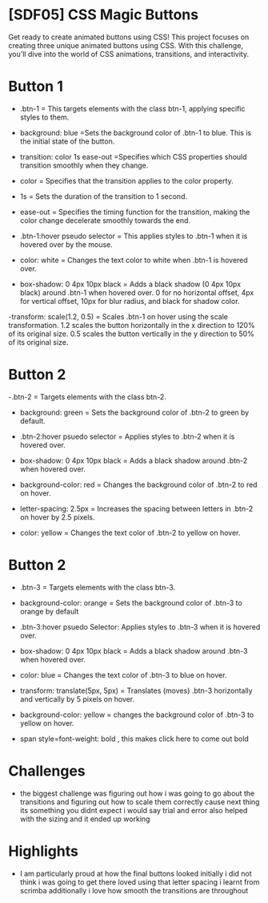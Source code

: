 # [SDF05] CSS Magic Buttons

Get ready to create animated buttons using CSS! This project focuses on creating three unique animated buttons using CSS. With this challenge, you'll dive into the world of CSS animations, transitions, and interactivity.

# Button 1 

- .btn-1 = This targets elements with the class btn-1, applying specific styles to them.

- background: blue =Sets the background color of .btn-1 to blue. This is the initial state of the button.

- transition: color 1s ease-out =Specifies which CSS properties should transition smoothly when they change.

- color = Specifies that the transition applies to the color property.

- 1s =  Sets the duration of the transition to 1 second.

- ease-out = Specifies the timing function for the transition, making the color change decelerate smoothly towards the end.

- .btn-1:hover pseudo selector  =  This applies styles to .btn-1 when it is hovered over by the mouse.

- color: white = Changes the text color to white when .btn-1 is hovered over.

- box-shadow: 0 4px 10px black = Adds a black shadow (0 4px 10px black) around .btn-1 when hovered over.
0 for no horizontal offset, 4px for vertical offset, 10px for blur radius, and black for shadow color.

-transform: scale(1.2, 0.5) = Scales .btn-1 on hover using the scale transformation.
1.2 scales the button horizontally in the x direction to 120% of its original size.
0.5 scales the button vertically in the y direction to 50% of its original size.

# Button 2

-.btn-2 = Targets elements with the class btn-2.

- background: green =  Sets the background color of .btn-2 to green by default.

- .btn-2:hover psuedo selector = Applies styles to .btn-2 when it is hovered over.

- box-shadow: 0 4px 10px black = Adds a black shadow around .btn-2 when hovered over.

- background-color: red = Changes the background color of .btn-2 to red on hover.

- letter-spacing: 2.5px =  Increases the spacing between letters in .btn-2 on hover by 2.5 pixels.

- color: yellow =  Changes the text color of .btn-2 to yellow on hover.


# Button 2

- .btn-3 = Targets elements with the class btn-3.

- background-color: orange = Sets the background color of .btn-3 to orange by default

- .btn-3:hover psuedo Selector: Applies styles to .btn-3 when it is hovered over.

- box-shadow: 0 4px 10px black =  Adds a black shadow around .btn-3 when hovered over.

- color: blue = Changes the text color of .btn-3 to blue on hover.

- transform: translate(5px, 5px) = Translates (moves) .btn-3 horizontally and vertically by 5 pixels on hover.

- background-color: yellow = changes the background color of .btn-3 to yellow on hover.

- span style=font-weight: bold , this makes click here to come out bold

# Challenges

- the biggest challenge was figuring out how i was going to go about the transitions and figuring out how to scale them correctly cause next thing its something you didnt expect i would say trial and error also helped with the sizing and it ended up working

# Highlights 

- I am particularly proud at how the final buttons looked initially i did not think i was going to get there loved using that letter spacing i learnt from scrimba additionally i love how smooth the transitions are throughout 
